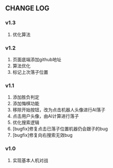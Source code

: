 ## CHANGE LOG

### v1.3

1. 优化算法

### v1.2

1. 页面底端添加github地址
2. 算法优化
3. 标记上次落子位置

### v1.1

1. 添加胜负判定
2. 添加悔棋功能
3. 移除开始按钮，改为点击机器人头像进行AI落子
4. 点击用户头像，由AI计算进行落子
5. 优化搜索逻辑
6. [bugfix]修复点击已落子位置机器仍会跟子的bug
7. [bugfix]修复向右搜索无效bug

### v1.0

1. 实现基本人机对战